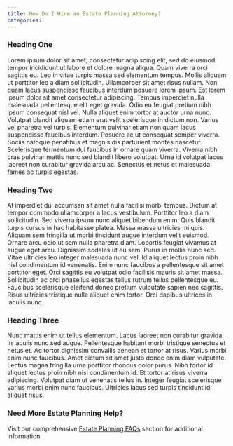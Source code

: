 ```yaml
---
title: How Do I Hire an Estate Planning Attorney?
categories:
---
```


### Heading One

Lorem ipsum dolor sit amet, consectetur adipiscing elit, sed do eiusmod tempor incididunt ut labore et dolore magna aliqua. Quam viverra orci sagittis eu. Leo in vitae turpis massa sed elementum tempus. Mollis aliquam ut porttitor leo a diam sollicitudin. Ullamcorper sit amet risus nullam. Non quam lacus suspendisse faucibus interdum posuere lorem ipsum. Est lorem ipsum dolor sit amet consectetur adipiscing. Tempus imperdiet nulla malesuada pellentesque elit eget gravida. Odio eu feugiat pretium nibh ipsum consequat nisl vel. Nulla aliquet enim tortor at auctor urna nunc. Volutpat blandit aliquam etiam erat velit scelerisque in dictum non. Varius vel pharetra vel turpis. Elementum pulvinar etiam non quam lacus suspendisse faucibus interdum. Posuere ac ut consequat semper viverra. Sociis natoque penatibus et magnis dis parturient montes nascetur. Scelerisque fermentum dui faucibus in ornare quam viverra. Viverra nibh cras pulvinar mattis nunc sed blandit libero volutpat. Urna id volutpat lacus laoreet non curabitur gravida arcu ac. Senectus et netus et malesuada fames ac turpis egestas.

### Heading Two

At imperdiet dui accumsan sit amet nulla facilisi morbi tempus. Dictum at tempor commodo ullamcorper a lacus vestibulum. Porttitor leo a diam sollicitudin. Sed viverra ipsum nunc aliquet bibendum enim. Quis blandit turpis cursus in hac habitasse platea. Massa massa ultricies mi quis. Aliquam sem fringilla ut morbi tincidunt augue interdum velit euismod. Ornare arcu odio ut sem nulla pharetra diam. Lobortis feugiat vivamus at augue eget arcu. Dignissim sodales ut eu sem. Purus in mollis nunc sed. Vitae ultricies leo integer malesuada nunc vel. Id aliquet lectus proin nibh nisl condimentum id venenatis. Enim nunc faucibus a pellentesque sit amet porttitor eget. Orci sagittis eu volutpat odio facilisis mauris sit amet massa. Sollicitudin ac orci phasellus egestas tellus rutrum tellus pellentesque eu. Faucibus scelerisque eleifend donec pretium vulputate sapien nec sagittis. Risus ultricies tristique nulla aliquet enim tortor. Orci dapibus ultrices in iaculis nunc.

### Heading Three

Nunc mattis enim ut tellus elementum. Lacus laoreet non curabitur gravida. In iaculis nunc sed augue. Pellentesque habitant morbi tristique senectus et netus et. Ac tortor dignissim convallis aenean et tortor at risus. Varius morbi enim nunc faucibus. Amet dictum sit amet justo donec enim diam vulputate. Lectus magna fringilla urna porttitor rhoncus dolor purus. Nibh tortor id aliquet lectus proin nibh nisl condimentum id. Et tortor at risus viverra adipiscing. Volutpat diam ut venenatis tellus in. Integer feugiat scelerisque varius morbi enim nunc faucibus. Ultricies lacus sed turpis tincidunt id aliquet risus.

### Need More Estate Planning Help?

Visit our comprehensive [Estate Planning FAQs](/docs/intro/) section for additional information.
